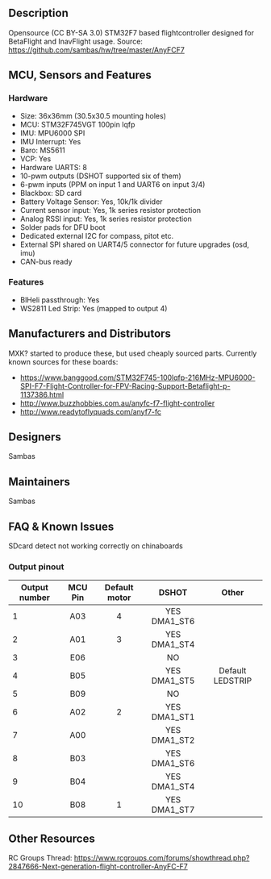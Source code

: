 ## Description

Opensource (CC BY-SA 3.0) STM32F7 based flightcontroller designed for BetaFlight and InavFlight usage.
Source: https://github.com/sambas/hw/tree/master/AnyFCF7

## MCU, Sensors and Features

### Hardware
  - Size: 36x36mm (30.5x30.5 mounting holes)
  - MCU: STM32F745VGT 100pin lqfp
  - IMU: MPU6000 SPI
  - IMU Interrupt: Yes
  - Baro: MS5611
  - VCP: Yes
  - Hardware UARTS: 8
  - 10-pwm outputs (DSHOT supported six of them)
  - 6-pwm inputs (PPM on input 1 and UART6 on input 3/4)
  - Blackbox: SD card
  - Battery Voltage Sensor: Yes, 10k/1k divider
  - Current sensor input: Yes, 1k series resistor protection
  - Analog RSSI input: Yes, 1k series resistor protection
  - Solder pads for DFU boot
  - Dedicated external I2C for compass, pitot etc.
  - External SPI shared on UART4/5 connector for future upgrades (osd, imu)
  - CAN-bus ready

### Features
  - BlHeli passthrough: Yes
  - WS2811 Led Strip: Yes (mapped to output 4)

## Manufacturers and Distributors

MXK? started to produce these, but used cheaply sourced parts. Currently known sources for these boards:
  - https://www.banggood.com/STM32F745-100lqfp-216MHz-MPU6000-SPI-F7-Flight-Controller-for-FPV-Racing-Support-Betaflight-p-1137386.html
  - http://www.buzzhobbies.com.au/anyfc-f7-flight-controller
  - http://www.readytoflyquads.com/anyf7-fc

## Designers
Sambas

## Maintainers
Sambas

## FAQ & Known Issues
SDcard detect not working correctly on chinaboards

### Output pinout
| Output number | MCU Pin | Default motor | DSHOT | Other |
|---------------|:-------:|:-------------:|:-----:|:-----:|
| 1 | A03 | 4 | YES DMA1_ST6 |  |
| 2 | A01 | 3 | YES DMA1_ST4 |  |
| 3 | E06 |   | NO |  |
| 4 | B05 |   | YES DMA1_ST5 | Default LEDSTRIP |
| 5 | B09 |   | NO |  |
| 6 | A02 | 2 | YES DMA1_ST1 |  |
| 7 | A00 |   | YES DMA1_ST2 |  |
| 8 | B03 |   | YES DMA1_ST6 |  |
| 9 | B04 |   | YES DMA1_ST4 |  |
| 10 | B08 | 1 | YES DMA1_ST7 |  |

## Other Resources

RC Groups Thread: https://www.rcgroups.com/forums/showthread.php?2847666-Next-generation-flight-controller-AnyFC-F7
